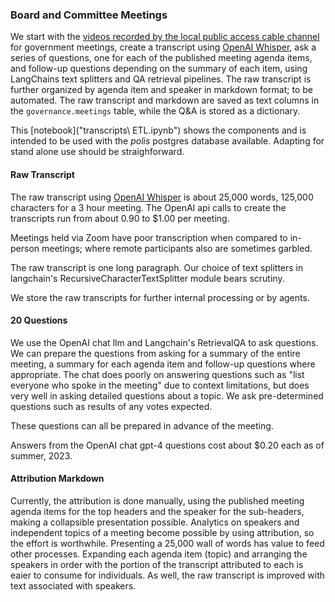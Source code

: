 ###  Board and Committee Meetings   
   
We start with the [videos recorded by the local public access cable channel](https://acmi.tv/programs/government/) for government meetings, create a transcript using [OpenAI Whisper](https://github.com/openai/whisper), ask a series of questions, one for each of the published meeting agenda items, and follow-up questions depending on the summary of each item, using LangChains text splitters and QA retrieval pipelines.  The raw transcript is further organized by agenda item and speaker in markdown format; to be automated.  The raw transcript and markdown are saved as text columns in the ```governance.meetings``` table, while the Q&A is stored as a dictionary.


This [notebook]("transcripts\ ETL.ipynb") shows the components and is intended to be used with the *polis* postgres database available.  Adapting for stand alone use should be straighforward.


#### Raw Transcript

The raw transcript using [OpenAI Whisper](https://github.com/openai/whisper) is about 25,000 words, 125,000 characters for a 3 hour meeting.  The OpenAI api calls to create the transcripts run from about 0.90 to $1.00 per meeting.

Meetings held via Zoom have poor transcription when compared to in-person meetings; where remote participants also are sometimes garbled.

The raw transcript is one long paragraph.  Our choice of text splitters in langchain's RecursiveCharacterTextSplitter module bears scrutiny.

We store the raw transcripts for further internal processing or by agents.


#### 20 Questions

We use the OpenAI chat llm and Langchain's RetrievalQA to ask questions.  We can prepare the questions from asking for a summary of the entire meeting, a summary for each agenda item and follow-up questions where appropriate.  The chat does poorly on answering questions such as "list everyone who spoke in the meeting" due to context limitations, but does very well in asking detailed questions about a topic. We ask pre-determined questions such as results of any votes expected.  

These questions can all be prepared in advance of the meeting.

Answers from the OpenAI chat gpt-4 questions cost about \$0.20 each as of summer, 2023.  


#### Attribution Markdown

Currently, the attribution is done manually, using the published meeting agenda items for the top headers and the speaker for the sub-headers, making a collapsible presentation possible.  Analytics on speakers and independent topics of a meeting become possible by using attribution, so the effort is worthwhile.  Presenting a 25,000 wall of words has value to feed other processes.  Expanding each agenda item (topic) and arranging the speakers in order with the portion of the transcript attributed to each is eaier to consume for individuals.  As well, the raw transcript is improved with text associated with speakers.

